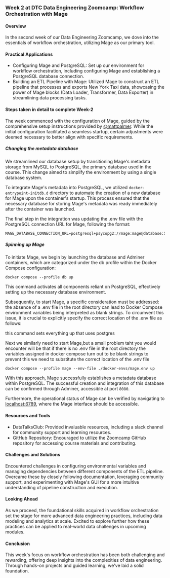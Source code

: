 ### Week 2 at DTC Data Engineering Zoomcamp: Workflow Orchestration with Mage

#### Overview 

In the second week of our Data Engineering Zoomcamp, we dove into the essentials of workflow orchestration, utilizing Mage as our primary tool.

#### Practical Applications

* Configuring Mage and PostgreSQL: Set up our environment for workflow orchestration, including configuring Mage and establishing a PostgreSQL database connection.
* Building an ETL Pipeline with Mage: Utilized Mage to construct an ETL pipeline that processes and exports New York Taxi data, showcasing the power of Mage blocks (Data Loader, Transformer, Data Exporter) in streamlining data processing tasks.

#### Steps taken in detail to complete Week-2 
The week commenced with the configuration of Mage, guided by the comprehensive setup instructions provided by [@mattpalmer](https://www.linkedin.com/in/matt-palmer/). While the initial configuration facilitated a seamless startup, certain adjustments were deemed necessary to better align with specific requirements.

##### Changing the metadata database
We streamlined our database setup by transitioning Mage's metadata storage from MySQL to PostgreSQL, the primary database used in the course. This change aimed to simplify the environment by using a single database system.

To integrate Mage's metadata into PostgreSQL, we utilized `docker-entrypoint-initdb.d` directory to automate the creation of a new database for Mage upon the container's startup. This process ensured that the necessary database for storing Mage's metadata was ready immediately after the container was launched.

The final step in the integration was updating the .env file with the PostgreSQL connection URL for Mage, following the format:

```
MAGE_DATABASE_CONNECTION_URL=postgresql+psycopg2://mage:mage@database:5432/mage
```

##### Spinning up Mage 

To initiate Mage, we begin by launching the database and Adminer containers, which are categorized under the db profile within the Docker Compose configuration:

```
docker compose --profile db up 
```

This command activates all components reliant on PostgreSQL, effectively setting up the necessary database environment.

Subsequently, to start Mage, a specific consideration must be addressed: the absence of a .env file in the root directory can lead to Docker Compose environment variables being interpreted as blank strings. To circumvent this issue, it is crucial to explicitly specify the correct location of the .env file as follows:

this command sets everything up that uses postgres 

Next we similarly need to start Mage,but a small problem taht you would encounter will be that if there is no .env file in the root directory the variables assigned in docker compose turn out to be blank strings to prevent this we need to substitute the correct location of the .env file 

```
docker compose --profile mage --env-file ./docker-envs/mage.env up 
```

With this approach, Mage successfully establishes a metadata database within PostgreSQL. The successful creation and integration of this database can be confirmed through Adminer, accessible at port `8080`.

Furthermore, the operational status of Mage can be verified by navigating to [localhost:6789](http://localhost:6789), where the Mage interface should be accessible.


#### Resources and Tools
* DataTalksClub: Provided invaluable resources, including a slack channel for community support and learning resources.
* GitHub Repository: Encouraged to utilize the Zoomcamp GitHub repository for accessing course materials and contributing.

#### Challenges and Solutions
Encountered challenges in configuring environmental variables and managing dependencies between different components of the ETL pipeline. Overcame these by closely following documentation, leveraging community support, and experimenting with Mage's GUI for a more intuitive understanding of pipeline construction and execution.


#### Looking Ahead
As we proceed, the foundational skills acquired in workflow orchestration set the stage for more advanced data engineering practices, including data modeling and analytics at scale. Excited to explore further how these practices can be applied to real-world data challenges in upcoming modules.

#### Conclusion
This week's focus on workflow orchestration has been both challenging and rewarding, offering deep insights into the complexities of data engineering. Through hands-on projects and guided learning, we've laid a solid foundation.
